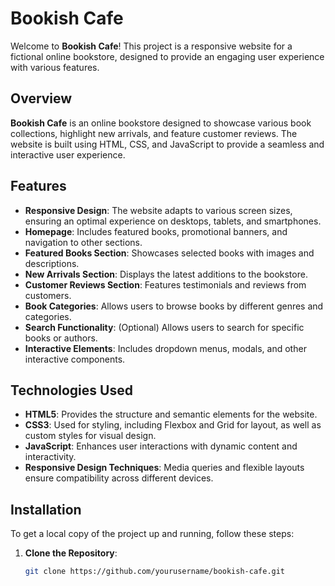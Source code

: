 # Bookish Cafe

Welcome to **Bookish Cafe**! This project is a responsive website for a fictional online bookstore, designed to provide an engaging user experience with various features.

## Overview

**Bookish Cafe** is an online bookstore designed to showcase various book collections, highlight new arrivals, and feature customer reviews. The website is built using HTML, CSS, and JavaScript to provide a seamless and interactive user experience.

## Features

- **Responsive Design**: The website adapts to various screen sizes, ensuring an optimal experience on desktops, tablets, and smartphones.
- **Homepage**: Includes featured books, promotional banners, and navigation to other sections.
- **Featured Books Section**: Showcases selected books with images and descriptions.
- **New Arrivals Section**: Displays the latest additions to the bookstore.
- **Customer Reviews Section**: Features testimonials and reviews from customers.
- **Book Categories**: Allows users to browse books by different genres and categories.
- **Search Functionality**: (Optional) Allows users to search for specific books or authors.
- **Interactive Elements**: Includes dropdown menus, modals, and other interactive components.

## Technologies Used

- **HTML5**: Provides the structure and semantic elements for the website.
- **CSS3**: Used for styling, including Flexbox and Grid for layout, as well as custom styles for visual design.
- **JavaScript**: Enhances user interactions with dynamic content and interactivity.
- **Responsive Design Techniques**: Media queries and flexible layouts ensure compatibility across different devices.

## Installation

To get a local copy of the project up and running, follow these steps:

1. **Clone the Repository**:

   ```bash
   git clone https://github.com/yourusername/bookish-cafe.git
